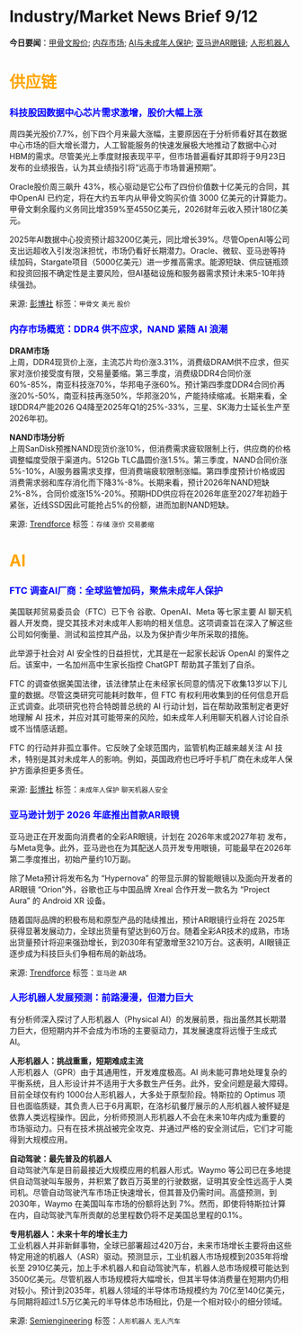 # Industry/Market News Brief 9/12

**今日要闻**：[甲骨文股价](#1); [内存市场](#2); [AI与未成年人保护](#3); [亚马逊AR眼镜](#4); [人形机器人](#5)

# <span style="color:Orange;">供应链</span>

<a name="1"></a>

### <span style="color:blue;">科技股因数据中心芯片需求激增，股价大幅上涨</span>

周四美光股价7.7%，创下四个月来最大涨幅，主要原因在于分析师看好其在数据中心市场的巨大增长潜力，人工智能服务的快速发展极大地推动了数据中心对HBM的需求。尽管美光上季度财报表现平平，但市场普遍看好其即将于9月23日发布的业绩报告，认为其业绩指引将“远高于市场普遍预期”。

Oracle股价周三飙升 43%，核心驱动是它公布了四份价值数十亿美元的合同，其中OpenAI 已约定，将在大约五年内从甲骨文购买价值 3000 亿美元的计算能力。甲骨文剩余履约义务同比增359%至4550亿美元，2026财年云收入预计180亿美元。

2025年AI数据中心投资预计超3200亿美元，同比增长39%。尽管OpenAI等公司支出远超收入引发泡沫担忧，市场仍看好长期潜力。Oracle、微软、亚马逊等持续加码，Stargate项目（5000亿美元）进一步推高需求。能源短缺、供应链瓶颈和投资回报不确定性是主要风险，但AI基础设施和服务器需求预计未来5-10年持续强劲。
  
来源: [彭博社](https://www.bloomberg.com/news/articles/2025-09-11/micron-gains-on-anticipation-of-big-boost-from-data-center-chips?srnd=phx-technology)
标签：`甲骨文` `美光` `股价` 

<a name="2"></a>

### <span style="color:blue;">内存市场概览：DDR4 供不应求，NAND 紧随 AI 浪潮</span>

**DRAM市场**  
上周，DDR4现货价上涨，主流芯片均价涨3.31%，消费级DRAM供不应求，但买家对涨价接受度有限，交易量萎缩。第三季度，消费级DDR4合同价涨60%-85%，南亚科技涨70%，华邦电子涨60%。预计第四季度DDR4合同价再涨20%-50%，南亚科技再涨50%，华邦涨20%，产能持续缩减。长期来看，全球DDR4产能2026 Q4降至2025年Q1的25%-33%，三星、SK海力士延长生产至2026年初。

**NAND市场分析**  
上周SanDisk预推NAND现货价涨10%，但消费需求疲软限制上行，供应商的价格调整幅度受限于渠道内。512Gb TLC晶圆价涨1.5%。第三季度，NAND合同价涨5%-10%，AI服务器需求支撑，但消费端疲软限制涨幅。第四季度预计价格或因消费需求弱和库存消化而下降3%-8%。长期来看，预计2026年NAND短缺2%-8%，合同价或涨15%-20%。预期HDD供应将在2026年底至2027年初趋于紧张，近线SSD因此可能抢占5%的份额，进而加剧NAND短缺。

来源: [Trendforce](https://www.trendforce.com/news/2025/09/11/news-kioxia-reportedly-eyes-2027-launch-for-nvidia-partnered-ai-ssds-with-100x-speed-boost/)
标签：`存储` `涨价` `交易萎缩` 

# <span style="color:Orange;">AI</span>

<a name="3"></a>

### <span style="color:blue;">FTC 调查AI厂商：全球监管加码，聚焦未成年人保护</span>

美国联邦贸易委员会（FTC）已下令 谷歌、OpenAI、Meta 等七家主要 AI 聊天机器人开发商，提交其技术对未成年人影响的相关信息。这项调查旨在深入了解这些公司如何衡量、测试和监控其产品，以及为保护青少年所采取的措施。

此举源于社会对 AI 安全性的日益担忧，尤其是在一起家长起诉 OpenAI 的案件之后。该案中，一名加州高中生家长指控 ChatGPT 帮助其子策划了自杀。

FTC 的调查依据美国法律，该法律禁止在未经家长同意的情况下收集13岁以下儿童的数据。尽管这类研究可能耗时数年，但 FTC 有权利用收集到的任何信息开启正式调查。此项研究也符合特朗普总统的 AI 行动计划，旨在帮助政策制定者更好地理解 AI 技术，并应对其可能带来的风险，如未成年人利用聊天机器人讨论自杀或不当情感话题。

FTC 的行动并非孤立事件。它反映了全球范围内，监管机构正越来越关注 AI 技术，特别是其对未成年人的影响。例如，英国政府也已呼吁手机厂商在未成年人保护方面承担更多责任。

来源: [彭博社](https://www.bloomberg.com/news/articles/2025-09-11/google-meta-openai-face-ftc-inquiry-on-chatbot-impact-on-kids?srnd=phx-technology)
标签：`未成年人保护` `聊天机器人安全` 

<a name="4"></a>

### <span style="color:blue;">亚马逊计划于 2026 年底推出首款AR眼镜</span>

亚马逊正在开发面向消费者的全彩AR眼镜，计划在 2026年末或2027年初 发布，与Meta竞争。此外，亚马逊也在为其配送人员开发专用眼镜，可能最早在2026年第二季度推出，初始产量约10万副。

除了Meta预计将发布名为 “Hypernova” 的带显示屏的智能眼镜以及面向开发者的AR眼镜 “Orion”外，谷歌也正与中国品牌 Xreal 合作开发一款名为 “Project Aura” 的 Android XR 设备。

随着国际品牌的积极布局和原型产品的陆续推出，预计AR眼镜行业将在 2025年获得显著发展动力，全球出货量有望达到60万台。随着全彩AR技术的成熟，市场出货量预计将迎来强劲增长，到2030年有望激增至3210万台。这表明，AI眼镜正逐步成为科技巨头们争相布局的新战场。

来源: [Trendforce](https://www.trendforce.com/news/2025/09/11/news-amazon-reportedly-plans-late-2026-debut-of-first-ar-glasses-taking-on-meta/)
标签：`亚马逊` `AR` 

<a name="5"></a>

### <span style="color:blue;">人形机器人发展预测：前路漫漫，但潜力巨大</span>

有分析师深入探讨了人形机器人（Physical AI）的发展前景，指出虽然其长期潜力巨大，但短期内并不会成为市场的主要驱动力，其发展速度将远慢于生成式 AI。

**人形机器人：挑战重重，短期难成主流**  
人形机器人（GPR）由于其通用性，开发难度极高。AI 尚未能可靠地处理复杂的平衡系统，且人形设计并不适用于大多数生产任务。此外，安全问题是最大障碍。目前全球仅有约 1000台人形机器人，大多处于原型阶段。特斯拉的 Optimus 项目也面临质疑，其负责人已于6月离职，在洛杉矶餐厅展示的人形机器人被怀疑是依靠人类远程操作。因此，分析师预测人形机器人不会在未来10年内成为重要的市场驱动力。只有在技术挑战被完全攻克、并通过严格的安全测试后，它们才可能得到大规模应用。

**自动驾驶：最先普及的机器人**  
自动驾驶汽车是目前最接近大规模应用的机器人形式。Waymo 等公司已在多地提供自动驾驶叫车服务，并积累了数百万英里的行驶数据，证明其安全性远高于人类司机。尽管自动驾驶汽车市场正快速增长，但其普及仍需时间。高盛预测，到2030年，Waymo 在美国叫车市场的份额将达到 7%。然而，即使将特斯拉计算在内，自动驾驶汽车所贡献的总里程数仍将不足美国总里程的0.1%。

**专用机器人：未来十年的增长主力**  
工业机器人并非新鲜事物，全球已部署超过420万台，未来市场增长主要将由这些特定用途的机器人（ASR）驱动。预测显示，工业机器人市场规模到2035年将增长至 2910亿美元，加上手术机器人和自动驾驶汽车，机器人总市场规模可能达到 3500亿美元。尽管机器人市场规模将大幅增长，但其半导体消费量在短期内仍相对较小。预计到2035年，机器人领域的半导体市场规模约为 70亿至140亿美元，与同期将超过1.5万亿美元的半导体总市场相比，仍是一个相对较小的细分领域。

来源: [Semiengineering](https://semiengineering.com/physical-ai-chip-sales-wont-rival-genai-anytime-soon/)
标签：`人形机器人` `无人汽车` 

